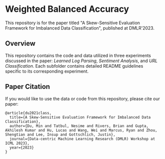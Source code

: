 # Weighted Balanced Accuracy

This repository is for the paper titled "A Skew-Sensitive Evaluation Framework for Imbalanced Data Classification", published at DMLR'2023.

## Overview

This repository contains the code and data utilized in three experiments discussed in the paper: *Learned Log Parsing*, *Sentiment Analysis*, and *URL Classification*. Each subfolder contains detailed README guidelines specific to its corresponding experiment.

## Paper Citation

If you would like to use the data or code from this repository, please cite our paper:

```
@article{du2021class,
  title={A Skew-Sensitive Evaluation Framework for Imbalanced Data Classification},
  author={Du, Min and Tatbul, Nesime and Rivers, Brian and Gupta, Akhilesh Kumar and Hu, Lucas and Wang, Wei and Marcus, Ryan and Zhou, Shengtian and Lee, Insup and Gottschlich, Justin},
  journal={Data-centric Machine Learning Research (DMLR) Workshop at ICML 2023},
  year={2023}
}
```
